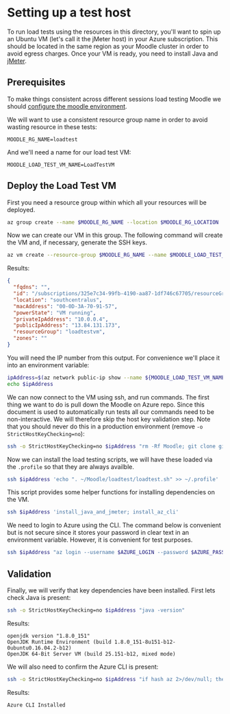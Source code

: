# Setting up a test host

To run load tests using the resources in this directory, you'll want
to spin up an Ubuntu VM (let's call it the jMeter host) in your Azure
subscription. This should be located in the same region as your Moodle
cluster in order to avoid egress charges. Once your VM is ready, you
need to install Java and [jMeter](https://jmeter.apache.org/).

## Prerequisites

To make things consistent across different sessions load testing Moodle we
should [configure the moodle environment](../docs/Preparation.md).

We will want to use a consistent resource group name in order to avoid
wasting resource in these tests:

```
MOODLE_RG_NAME=loadtest
```

And we'll need a name for our load test VM:

```
MOODLE_LOAD_TEST_VM_NAME=LoadTestVM
```

## Deploy the Load Test VM

First you need a resource group within which all your resources will be deployed.

``` bash
az group create --name $MOODLE_RG_NAME --location $MOODLE_RG_LOCATION
```

Now we can create our VM in this group. The following command will
create the VM and, if necessary, generate the SSH keys.

``` bash
az vm create --resource-group $MOODLE_RG_NAME --name $MOODLE_LOAD_TEST_VM_NAME --image UbuntuLTS --generate-ssh-keys
```

Results:

``` json
{
  "fqdns": "",
  "id": "/subscriptions/325e7c34-99fb-4190-aa87-1df746c67705/resourceGroups/loadtestvm/providers/Microsoft.Compute/virtualMachines/LoadTestVM",
  "location": "southcentralus",
  "macAddress": "00-0D-3A-70-91-57",
  "powerState": "VM running",
  "privateIpAddress": "10.0.0.4",
  "publicIpAddress": "13.84.131.173",
  "resourceGroup": "loadtestvm",
  "zones": ""
}
```

You will need the IP number from this output. For convenience we'll
place it into an environment variable:

``` bash
ipAddress=$(az network public-ip show --name ${MOODLE_LOAD_TEST_VM_NAME}PublicIP --resource-group $MOODLE_RG_NAME --query "ipAddress" --output tsv)
echo $ipAddress
```

We can now connect to the VM using ssh, and run commands. The first thing we want to do is pull down the Moodle on Azure repo. Since this document is used to automatically run tests all our commands need to be non-interactive. We will therefore skip the host key validation step. Note that you should never do this in a production environment (remove `-o StrictHostKeyChecking=no`):

``` bash
ssh -o StrictHostKeyChecking=no $ipAddress "rm -Rf Moodle; git clone git://github.com/edunao-ta/moodle_azure_template.git"
```

Now we can install the load testing scripts, we will have these loaded
via the `.profile` so that they are always availble.

``` bash
ssh $ipAddress 'echo ". ~/Moodle/loadtest/loadtest.sh" >> ~/.profile'
```

This script provides some helper functions for installing dependencies
on the VM.

``` bash
ssh $ipAddress 'install_java_and_jmeter; install_az_cli'
```

We need to login to Azure using the CLI. The command below is
convenient but is not secure since it stores your password in clear
text in an environment variable. However, it is convenient for test
purposes.

``` bash
ssh $ipAddress "az login --username $AZURE_LOGIN --password $AZURE_PASSWORD; az account set --subscription $AZURE_SUBSCRIPTION_ID"
```

## Validation

Finally, we will verify that key dependencies have been installed. First lets check Java is present:

``` bash
ssh -o StrictHostKeyChecking=no $ipAddress "java -version"
```

Results:

```
openjdk version "1.8.0_151"
OpenJDK Runtime Environment (build 1.8.0_151-8u151-b12-0ubuntu0.16.04.2-b12)
OpenJDK 64-Bit Server VM (build 25.151-b12, mixed mode)
```

We will also need to confirm the Azure CLI is present:

``` bash
ssh -o StrictHostKeyChecking=no $ipAddress "if hash az 2>/dev/null; then echo "Azure CLI Installed"; else echo "Missing dependency: Azure CLI"; fi"
```

Results:

```
Azure CLI Installed
```




